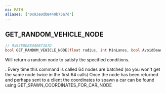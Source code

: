 ```yaml
---
ns: PATH
aliases: ["0x93e0db8440b73a7d"]
---
```

## GET_RANDOM_VEHICLE_NODE

```c
// 0x93E0DB8440B73A7D
bool GET_RANDOM_VEHICLE_NODE(float radius, int MinLanes, bool AvoidDeadEnds, bool AvoidHighways);
```

Will return a random node to satisfy the specified conditions.

. Every time this command is called 64 nodes are batched (so you won't get the same node twice in the first 64 calls) Once the node has been returned and perhaps sent to a client the coordinates to spawn a car can be found using GET_SPAWN_COORDINATES_FOR_CAR_NODE

